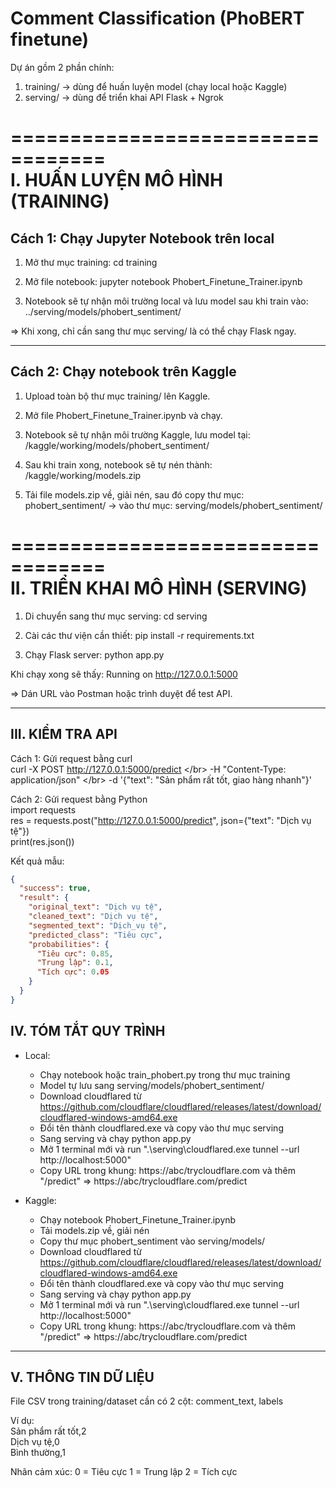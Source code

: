 # Comment Classification (PhoBERT finetune)

Dự án gồm 2 phần chính:

1. training/ → dùng để huấn luyện model (chạy local hoặc Kaggle)
2. serving/ → dùng để triển khai API Flask + Ngrok

==================================</br>
I. HUẤN LUYỆN MÔ HÌNH (TRAINING)
==================================

## Cách 1: Chạy Jupyter Notebook trên local

1. Mở thư mục training:
   cd training

2. Mở file notebook:
   jupyter notebook Phobert_Finetune_Trainer.ipynb

3. Notebook sẽ tự nhận môi trường local và lưu model sau khi train vào:
   ../serving/models/phobert_sentiment/

=> Khi xong, chỉ cần sang thư mục serving/ là có thể chạy Flask ngay.

---

## Cách 2: Chạy notebook trên Kaggle

1. Upload toàn bộ thư mục training/ lên Kaggle.

2. Mở file Phobert_Finetune_Trainer.ipynb và chạy.

3. Notebook sẽ tự nhận môi trường Kaggle, lưu model tại:
   /kaggle/working/models/phobert_sentiment/

4. Sau khi train xong, notebook sẽ tự nén thành:
   /kaggle/working/models.zip

5. Tải file models.zip về, giải nén, sau đó copy thư mục:
   phobert_sentiment/
   → vào thư mục: serving/models/phobert_sentiment/

==================================</br>
II. TRIỂN KHAI MÔ HÌNH (SERVING)
==================================

1. Di chuyển sang thư mục serving:
   cd serving

2. Cài các thư viện cần thiết:
   pip install -r requirements.txt

3. Chạy Flask server:
   python app.py

Khi chạy xong sẽ thấy:
Running on http://127.0.0.1:5000

=> Dán URL vào Postman hoặc trình duyệt để test API.

---

## III. KIỂM TRA API

Cách 1: Gửi request bằng curl</br>
curl -X POST http://127.0.0.1:5000/predict \</br>
-H "Content-Type: application/json" \</br>
-d '{"text": "Sản phẩm rất tốt, giao hàng nhanh"}'</br>

Cách 2: Gửi request bằng Python</br>
import requests</br>
res = requests.post("http://127.0.0.1:5000/predict", json={"text": "Dịch vụ tệ"})</br>
print(res.json())</br>

Kết quả mẫu:</br>

```json
{
  "success": true,
  "result": {
    "original_text": "Dịch vụ tệ",
    "cleaned_text": "Dịch vụ tệ",
    "segmented_text": "Dịch_vụ tệ",
    "predicted_class": "Tiêu cực",
    "probabilities": {
      "Tiêu cực": 0.85,
      "Trung lập": 0.1,
      "Tích cực": 0.05
    }
  }
}
```

## IV. TÓM TẮT QUY TRÌNH

- Local:

  - Chạy notebook hoặc train_phobert.py trong thư mục training
  - Model tự lưu sang serving/models/phobert_sentiment/
  - Download cloudflared từ https://github.com/cloudflare/cloudflared/releases/latest/download/cloudflared-windows-amd64.exe
  - Đổi tên thành cloudflared.exe và copy vào thư mục serving
  - Sang serving và chạy python app.py
  - Mở 1 terminal mới và run ".\serving\cloudflared.exe tunnel --url http://localhost:5000"
  - Copy URL trong khung: https://abc/trycloudflare.com và thêm "/predict" => https://abc/trycloudflare.com/predict

- Kaggle:
  - Chạy notebook Phobert_Finetune_Trainer.ipynb
  - Tải models.zip về, giải nén
  - Copy thư mục phobert_sentiment vào serving/models/
  - Download cloudflared từ https://github.com/cloudflare/cloudflared/releases/latest/download/cloudflared-windows-amd64.exe
  - Đổi tên thành cloudflared.exe và copy vào thư mục serving
  - Sang serving và chạy python app.py
  - Mở 1 terminal mới và run ".\serving\cloudflared.exe tunnel --url http://localhost:5000"
  - Copy URL trong khung: https://abc/trycloudflare.com và thêm "/predict" => https://abc/trycloudflare.com/predict

---

## V. THÔNG TIN DỮ LIỆU

File CSV trong training/dataset cần có 2 cột:
comment_text, labels

Ví dụ:</br>
Sản phẩm rất tốt,2</br>
Dịch vụ tệ,0</br>
Bình thường,1</br>

Nhãn cảm xúc:
0 = Tiêu cực
1 = Trung lập
2 = Tích cực

